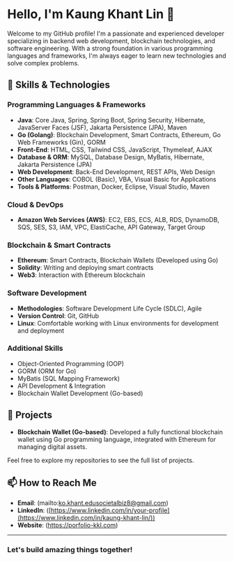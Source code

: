 # Hello, I'm Kaung Khant Lin 👋

Welcome to my GitHub profile! I'm a passionate and experienced developer specializing in backend web development, blockchain technologies, and software engineering. With a strong foundation in various programming languages and frameworks, I'm always eager to learn new technologies and solve complex problems.

## 🚀 Skills & Technologies

### **Programming Languages & Frameworks**
- **Java**: Core Java, Spring, Spring Boot, Spring Security, Hibernate, JavaServer Faces (JSF), Jakarta Persistence (JPA), Maven
- **Go (Golang)**: Blockchain Development, Smart Contracts, Ethereum, Go Web Frameworks (Gin), GORM
- **Front-End**: HTML, CSS, Tailwind CSS, JavaScript, Thymeleaf, AJAX
- **Database & ORM**: MySQL, Database Design, MyBatis, Hibernate, Jakarta Persistence (JPA)
- **Web Development**: Back-End Development, REST APIs, Web Design
- **Other Languages**: COBOL (Basic), VBA, Visual Basic for Applications
- **Tools & Platforms**: Postman, Docker, Eclipse, Visual Studio, Maven

### **Cloud & DevOps**
- **Amazon Web Services (AWS)**: EC2, EBS, ECS, ALB, RDS, DynamoDB, SQS, SES, S3, IAM, VPC, ElastiCache, API Gateway, Target Group

### **Blockchain & Smart Contracts**
- **Ethereum**: Smart Contracts, Blockchain Wallets (Developed using Go)
- **Solidity**: Writing and deploying smart contracts
- **Web3**: Interaction with Ethereum blockchain

### **Software Development**
- **Methodologies**: Software Development Life Cycle (SDLC), Agile
- **Version Control**: Git, GitHub
- **Linux**: Comfortable working with Linux environments for development and deployment

### **Additional Skills**
- Object-Oriented Programming (OOP)
- GORM (ORM for Go)
- MyBatis (SQL Mapping Framework)
- API Development & Integration
- Blockchain Wallet Development (Go-based)

## 🔨 Projects

- **Blockchain Wallet (Go-based)**: Developed a fully functional blockchain wallet using Go programming language, integrated with Ethereum for managing digital assets.
  
Feel free to explore my repositories to see the full list of projects.

## 📫 How to Reach Me

- **Email**: (mailto:ko.khant.edusocietalbiz8@gmail.com)
- **LinkedIn**: ([https://www.linkedin.com/in/your-profile](https://www.linkedin.com/in/kaung-khant-lin/))
- **Website**: (https://porfolio-kkl.com)

---

### Let's build amazing things together!
